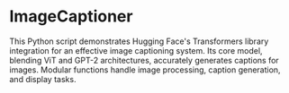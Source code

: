 # ImageCaptioner
This Python script demonstrates Hugging Face's Transformers library integration for an effective image captioning system. Its core model, blending ViT and GPT-2 architectures, accurately generates captions for images. Modular functions handle image processing, caption generation, and display tasks.
